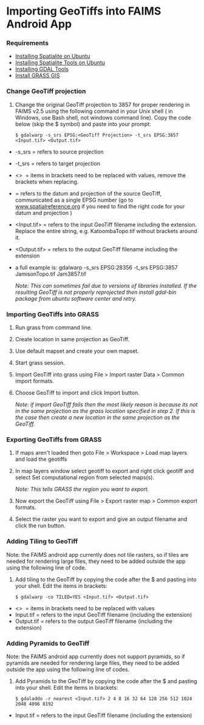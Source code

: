 Importing GeoTiffs into FAIMS Android App
======================================================================================




### Requirements

-   [Installing Spatialite on Ubuntu](https://wiki.intersect.org.au/display/FAIMS/Installing+Spatialite+on+Ubuntu)
-   [Installing Spatialite Tools on Ubuntu](https://wiki.intersect.org.au/display/FAIMS/Installing+Spatialite+Tools+on+Ubuntu)
-   [Installing GDAL Tools](https://wiki.intersect.org.au/display/FAIMS/Installing+GDAL+Tools)
-   [Install GRASS GIS](http://grass.osgeo.org/)

### Change GeoTiff projection

1.  Change the original GeoTiff projection to 3857 for proper rendering
    in FAIMS v2.5 using the following command in your Unix shell ( in
    Windows, use Bash shell, not windows command line). Copy the code
    below (skip the $ symbol) and paste into your prompt:


    ```
    $ gdalwarp -s_srs EPSG:<GeoTiff Projection> -t_srs EPSG:3857 <Input.tif> <Output.tif>
    ```


-   -s_srs = refers to source projection
-   -t_srs = refers to target projection
-   <>  = items in brackets need to be replaced with values, remove
    the brackets when replacing.
-   <GeoTiff Projection> = refers to the datum and projection of the
    source GeoTiff, communicated as a single EPSG number (go to
    www.spatialreference.org if you need to find the right code for your
    datum and projection )
-   <Input.tif> = refers to the input GeoTiff filename including the
    extension. Replace the entire string, e.g. KatoombaTopo.tif without
    brackets around it. 
-   <Output.tif> = refers to the output GeoTiff filename including the
    extension

-   a full example is: gdalwarp -s_srs EPSG:28356 -t_srs EPSG:3857
    JamisonTopo.tif Jam3857.tif 


    *Note: This can sometimes fail due to versions of libraries
    installed. If the resulting GeoTiff is not properly reprojected then
    install gdal-bin package from ubuntu software center and retry.*


### Importing GeoTiffs into GRASS

1.  Run grass from command line.
2.  Create location in same projection as GeoTiff.
3.  Use default mapset and create your own mapset.
4.  Start grass session.
5.  Import GeoTiff into grass using File > Import raster Data > Common
    import formats.
6.  Choose GeoTiff to import and click Import button.


    *Note: if import GeoTiff fails then the most likely reason is
    because its not in the same projection as the grass location
    specified in step 2. If this is the case then create a new location
    in the same projection as the GeoTiff.*


### Exporting GeoTiffs from GRASS

1.  If maps aren't loaded then goto File > Workspace > Load map
    layers and load the geotiffs
2.  In map layers window select geotiff to export and right click
    geotiff and select Set computational region from selected maps(s).


    *Note: This tells GRASS the region you want to export.*

3.  Now export the GeoTiff using File > Export raster map > Common
    export formats.
4.  Select the raster you want to export and give an output filename and
    click the run button.

### Adding Tiling to GeoTiff


Note: the FAIMS android app currently does not tile rasters, so if tiles
are needed for rendering large files, they need to be added outside the
app using the following line of code.


1.  Add tiling to the GeoTiff by copying the code after the $ and
    pasting into your shell. Edit the items in brackets:


    ```
    $ gdalwarp -co TILED=YES <Input.tif> <Output.tif>
    ```



-   <>  = items in brackets need to be replaced with values
-   Input.tif = refers to the input GeoTiff filename (including the
    extension)
-   Output.tif = refers to the output GeoTiff filename (including the
    extension)

### Adding Pyramids to GeoTiff

Note: the FAIMS android app currently does not support pyramids, so if
pyramids are needed for rendering large files, they need to be added
outside the app using the following line of codes.



1.  Add Pyramids to the GeoTiff by copying the code after the $ and
    pasting into your shell. Edit the items in brackets:


    ```
    $ gdaladdo -r nearest <Input.tif> 2 4 8 16 32 64 128 256 512 1024 2048 4096 8192
    ```

-   Input.tif = refers to the input GeoTiff filename (including the
    extension)

</div>
